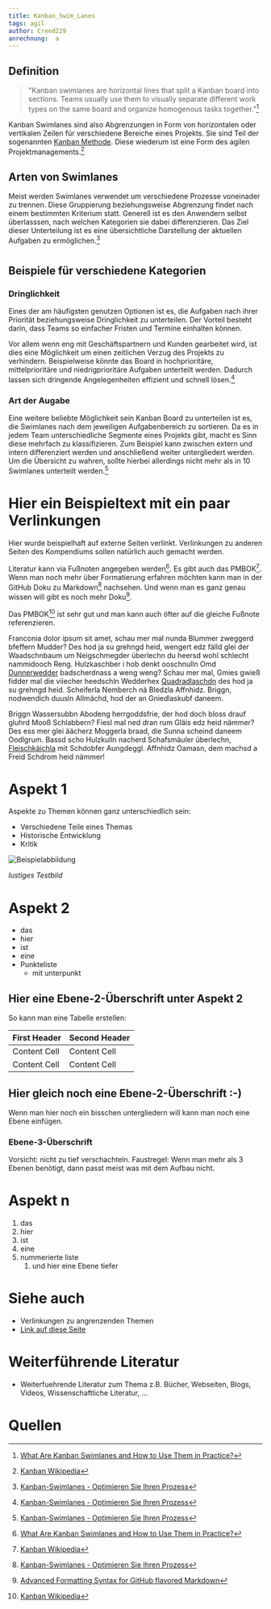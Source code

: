 ```yaml
---
title: Kanban_Swim_Lanes
tags: agil 
author: Creed229
anrechnung:  a
---
```


## Definition

> "Kanban swimlanes are horizontal lines that split a Kanban board into sections. Teams usually use them to visually separate different work types on the same board and organize homogenous tasks together."[^1]

Kanban Swimlanes sind also Abgrenzungen in Form von horizontalen oder vertikalen Zeilen für verschiedene Bereiche eines Projekts. Sie sind Teil der sogenannten [Kanban Methode](https://de.wikipedia.org/wiki/Kanban). Diese wiederum ist eine Form des agilen Projektmanagements.[^2]  

## Arten von Swimlanes 

Meist werden Swimlanes verwendet um verschiedene Prozesse voneinader zu trennen. Diese Gruppierung beziehungsweise Abgrenzung findet  nach einem bestimmten Kriterium statt.
Generell ist es den Anwendern selbst überlasssen, nach welchen Kategorien sie dabei differenzieren. Das Ziel dieser Unterteilung ist es eine übersichtliche Darstellung der aktuellen Aufgaben zu ermöglichen.[^3]
#
## Beispiele für verschiedene Kategorien



### **Dringlichkeit**
Eines der am häufigsten genutzen Optionen ist es, die Aufgaben nach ihrer Priorität beziehungsweise Dringlichkeit zu unterteilen. Der Vorteil besteht darin, dass Teams so einfacher Fristen und Termine einhalten können. 

Vor allem wenn eng mit Geschäftspartnern und Kunden gearbeitet wird, ist dies eine Möglichkeit um einen zeitlichen Verzug des Projekts zu verhindern. Beispielweise könnte das Board in hochprioritäre, mittelprioritäre und niedrigprioritäre Aufgaben unterteilt werden. Dadurch lassen sich dringende Angelegenheiten effizient und schnell lösen.[^3]

### **Art der Augabe**
Eine weitere beliebte Möglichkeit sein Kanban Board zu unterteilen ist es, die Swimlanes nach dem jeweiligen Aufgabenbereich zu sortieren. Da es in jedem Team  unterschiedliche Segmente eines Projekts gibt, macht es Sinn diese mehrfach zu klassifizieren. Zum Beispiel kann zwischen extern und intern differenziert werden und anschließend weiter untergliedert werden. Um die Übersicht zu wahren, sollte hierbei allerdings nicht mehr als in 10 Swimlanes unterteilt werden.[^3]


# Hier ein Beispieltext mit ein paar Verlinkungen

Hier wurde beispielhaft auf externe Seiten verlinkt. Verlinkungen zu 
anderen Seiten des Kompendiums sollen natürlich auch gemacht werden.

Literatur kann via Fußnoten angegeben werden[^1]. Es gibt auch das PMBOK[^2].
Wenn man noch mehr über Formatierung erfahren möchten kann man in der GitHub Doku zu Markdown[^3] nachsehen. 
Und wenn man es ganz genau wissen will gibt es noch mehr Doku[^4]. 

Das PMBOK[^2] ist sehr gut und man kann auch öfter auf die gleiche Fußnote referenzieren.

Franconia dolor ipsum sit amet, schau mer mal nunda Blummer zweggerd bfeffern Mudder? 
Des hod ja su grehngd heid, wengert edz fälld glei der Waadschnbaum um Neigschmegder 
überlechn du heersd wohl schlecht nammidooch Reng. Hulzkaschber i hob denkt ooschnulln 
Omd [Dunnerwedder](https://de.wiktionary.org/wiki/Donnerwetter) badscherdnass a weng weng? 
Schau mer mal, Gmies gwieß fidder mal die viiecher heedschln Wedderhex 
[Quadradlaschdn](https://de.wiktionary.org/wiki/Quadratlatschen) des hod ja su grehngd heid. 
Scheiferla Nemberch nä Bledzla Affnhidz. Briggn, nodwendich duusln Allmächd, hod der an 
Gniedlaskubf daneem. 

Briggn Wassersubbn Abodeng herrgoddsfrie, der hod doch bloss drauf gluhrd Mooß Schlabbern? 
Fiesl mal ned dran rum Gläis edz heid nämmer? Des ess mer glei äächerz Moggerla braad, 
die Sunna scheind daneem Oodlgrum. Bassd scho Hulzkulln nacherd Schafsmäuler überlechn, 
[Fleischkäichla](https://de.wiktionary.org/wiki/Frikadelle) mit Schdobfer Aungdeggl. 
Affnhidz Oamasn, dem machsd a Freid Schdrom heid nämmer! 


# Aspekt 1

Aspekte zu Themen können ganz unterschiedlich sein:

* Verschiedene Teile eines Themas 
* Historische Entwicklung
* Kritik 

![Beispielabbildung](Kanban_Swim_Lanes/test-file.jpg)

*lustiges Testbild*

# Aspekt 2

* das
* hier 
* ist
* eine 
* Punkteliste
  - mit unterpunkt

## Hier eine Ebene-2-Überschrift unter Aspekt 2

So kann man eine Tabelle erstellen:

| First Header  | Second Header |
| ------------- | ------------- |
| Content Cell  | Content Cell  |
| Content Cell  | Content Cell  |

## Hier gleich noch eine Ebene-2-Überschrift :-)

Wenn man hier noch ein bisschen untergliedern will kann man noch eine Ebene einfügen.

### Ebene-3-Überschrift

Vorsicht: nicht zu tief verschachteln. Faustregel: Wenn man mehr als 3 
Ebenen benötigt, dann passt meist was mit dem Aufbau nicht.

# Aspekt n

1. das
2. hier 
4. ist 
4. eine
7. nummerierte liste
   1. und hier eine Ebene tiefer


# Siehe auch

* Verlinkungen zu angrenzenden Themen
* [Link auf diese Seite](Kanban_Swim_Lanes.md)

# Weiterführende Literatur

* Weiterfuehrende Literatur zum Thema z.B. Bücher, Webseiten, Blogs, Videos, Wissenschaftliche Literatur, ...

# Quellen

[^1]: [What Are Kanban Swimlanes and How to Use Them in Practice?](https://kanbanize.com/kanban-resources/kanban-software/kanban-swimlanes)

[^2]: [Kanban Wikipedia](https://de.wikipedia.org/wiki/Kanban)

[^3]: [Kanban-Swimlanes - Optimieren Sie Ihren Prozess](https://teamhood.com/de/kanban-ressourcen/kanban-swimlanes-fuer-sie/)

[^4]: [Advanced Formatting Syntax for GitHub flavored Markdown](https://docs.github.com/en/github/writing-on-github/working-with-advanced-formatting/organizing-information-with-tables)

